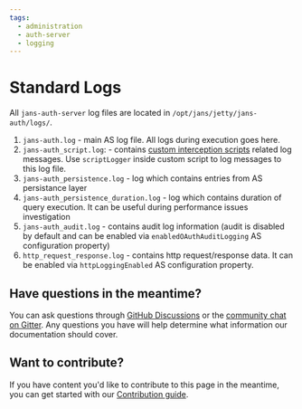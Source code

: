 ```yaml
---
tags:
  - administration
  - auth-server
  - logging
---
```


# Standard Logs

All `jans-auth-server` log files are located in `/opt/jans/jetty/jans-auth/logs/`.

1. `jans-auth.log` - main AS log file. All logs during execution goes here.
1. `jans-auth_script.log`: - contains [custom interception scripts](../../developer/interception-scripts.md) related log messages. Use `scriptLogger` inside custom script to log messages to this log file.
1. `jans-auth_persistence.log` - log which contains entries from AS persistance layer 
1. `jans-auth_persistence_duration.log` - log which contains duration of query execution. It can be useful during performance issues investigation 
1. `jans-auth_audit.log` - contains audit log information (audit is disabled by default and can be enabled via `enabledOAuthAuditLogging` AS configuration property) 
1. `http_request_response.log` - contains http request/response data. It can be enabled via `httpLoggingEnabled` AS configuration property.

## Have questions in the meantime?

You can ask questions through [GitHub Discussions](https://github.com/JanssenProject/jans/discussions) or the [community chat on Gitter](https://gitter.im/JanssenProject/Lobby). Any questions you have will help determine what information our documentation should cover.

## Want to contribute?

If you have content you'd like to contribute to this page in the meantime, you can get started with our [Contribution guide](https://docs.jans.io/head/CONTRIBUTING/).